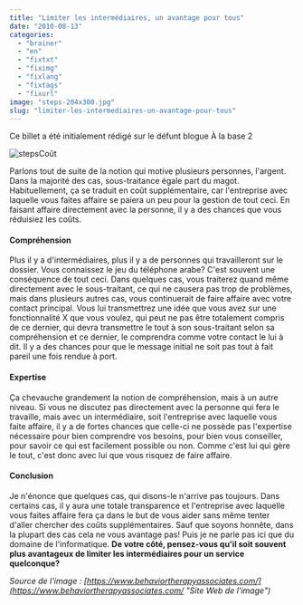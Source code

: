 ```yaml
---
title: "Limiter les intermédiaires, un avantage pour tous"
date: "2010-08-13"
categories: 
  - "brainer"
  - "en"
  - "fixtxt"
  - "fiximg"
  - "fixlang"
  - "fixtags"
  - "fixurl"
image: "steps-204x300.jpg"
slug: "limiter-les-intermediaires-un-avantage-pour-tous"
---
```


Ce billet a été initialement rédigé sur le défunt blogue À la base 2

![](images/steps-204x300.jpg "steps")Coût

Parlons tout de suite de la notion qui motive plusieurs personnes, l'argent. Dans la majorité des cas, sous-traitance égale part du magot. Habituellement, ça se traduit en coût supplémentaire, car l'entreprise avec laquelle vous faites affaire se paiera un peu pour la gestion de tout ceci. En faisant affaire directement avec la personne, il y a des chances que vous réduisiez les coûts.

#### Compréhension

Plus il y a d'intermédiaires, plus il y a de personnes qui travailleront sur le dossier. Vous connaissez le jeu du téléphone arabe? C'est souvent une conséquence de tout ceci. Dans quelques cas, vous traiterez quand même directement avec le sous-traitant, ce qui ne causera pas trop de problèmes, mais dans plusieurs autres cas, vous continuerait de faire affaire avec votre contact principal. Vous lui transmettrez une idée que vous avez sur une fonctionnalité X que vous voulez, qui peut ne pas être totalement compris de ce dernier, qui devra transmettre le tout à son sous-traitant selon sa compréhension et ce dernier, le comprendra comme votre contact le lui à dit. Il y a des chances pour que le message initial ne soit pas tout à fait pareil une fois rendue à port.

#### Expertise

Ça chevauche grandement la notion de compréhension, mais à un autre niveau. Si vous ne discutez pas directement avec la personne qui fera le travaille, mais avec un intermédiaire, soit l'entreprise avec laquelle vous faite affaire, il y a de fortes chances que celle-ci ne possède pas l'expertise nécessaire pour bien comprendre vos besoins, pour bien vous conseiller, pour savoir ce qui est facilement possible ou non. Comme c'est lui qui gère le tout, c'est donc avec lui que vous risquez de faire affaire.

#### Conclusion

Je n'énonce que quelques cas, qui disons-le n'arrive pas toujours. Dans certains cas, il y aura une totale transparence et l'entreprise avec laquelle vous faites affaire fera ça dans le but de vous aider sans même tenter d'aller chercher des coûts supplémentaires. Sauf que soyons honnête, dans la plupart des cas cela ne vous avantage pas! Puis je ne parle pas ici que du domaine de l'informatique. **De votre côté, pensez-vous qu'il soit souvent plus avantageux de limiter les intermédiaires pour un service quelconque?**

_Source de l'image : [https://www.behaviortherapyassociates.com/](https://www.behaviortherapyassociates.com/ "Site Web de l'image")_
